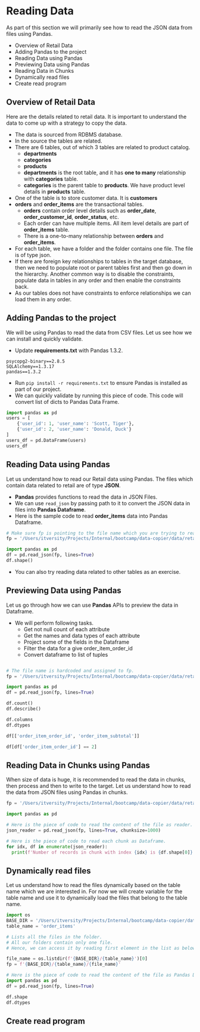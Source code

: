 # Reading Data
As part of this section we will primarily see how to read the JSON data from files using Pandas.

* Overview of Retail Data
* Adding Pandas to the project
* Reading Data using Pandas
* Previewing Data using Pandas
* Reading Data in Chunks
* Dynamically read files
* Create read program

## Overview of Retail Data
Here are the details related to retail data. It is important to understand the data to come up with a strategy to copy the data.
* The data is sourced from RDBMS database.
* In the source the tables are related.
* There are 6 tables, out of which 3 tables are related to product catalog.
  * **departments**
  * **categories**
  * **products**
  * **departments** is the root table, and it has **one to many** relationship with **categories** table.
  * **categories** is the parent table to **products**. We have product level details in **products** table. 
* One of the table is to store customer data. It is **customers**
* **orders** and **order_items** are the transactional tables.
  * **orders** contain order level details such as **order_date**, **order_customer_id**, **order_status**, etc.
  * Each order can have multiple items. All item level details are part of **order_items** table.
  * There is a one-to-many relationship between **orders** and **order_items**.
* For each table, we have a folder and the folder contains one file. The file is of type json.
* If there are foreign key relationships to tables in the target database, then we need to populate root or parent tables first and then go down in the hierarchy. Another common way is to disable the constraints, populate data in tables in any order and then enable the constraints back.
* As our tables does not have constraints to enforce relationships we can load them in any order.

## Adding Pandas to the project
We will be using Pandas to read the data from CSV files. Let us see how we can install and quickly validate.
* Update **requirements.txt** with Pandas 1.3.2.
```
psycopg2-binary==2.8.5
SQLAlchemy==1.3.17
pandas==1.3.2
```
* Run `pip install -r requirements.txt` to ensure Pandas is installed as part of our project.
* We can quickly validate by running this piece of code. This code will convert list of dicts to Pandas Data Frame.

```python
import pandas as pd
users = [
    {'user_id': 1, 'user_name': 'Scott, Tiger'},
    {'user_id': 2, 'user_name': 'Donald, Duck'}
]
users_df = pd.DataFrame(users)
users_df
```

## Reading Data using Pandas
Let us understand how to read our Retail data using Pandas. The files which contain data related to retail are of type **JSON**.
* **Pandas** provides functions to read the data in JSON Files.
* We can use `read_json` by passing path to it to convert the JSON data in files into **Pandas Dataframe**.
* Here is the sample code to read **order_items** data into Pandas Dataframe.

```python
# Make sure fp is pointing to the file name which you are trying to read
fp = '/Users/itversity/Projects/Internal/bootcamp/data-copier/data/retail_db_json/order_items/part-r-00000-6b83977e-3f20-404b-9b5f-29376ab1419e'

import pandas as pd
df = pd.read_json(fp, lines=True)
df.shape()
```
* You can also try reading data related to other tables as an exercise.

## Previewing Data using Pandas
Let us go through how we can use **Pandas** APIs to preview the data in Dataframe.
* We will perform following tasks.
  * Get not null count of each attribute
  * Get the names and data types of each attribute
  * Project some of the fields in the Dataframe
  * Filter the data for a give order_item_order_id
  * Convert dataframe to list of tuples

```python

# The file name is hardcoded and assigned to fp.
fp = '/Users/itversity/Projects/Internal/bootcamp/data-copier/data/retail_db_json/order_items/part-r-00000-6b83977e-3f20-404b-9b5f-29376ab1419e'

import pandas as pd
df = pd.read_json(fp, lines=True)

df.count()
df.describe()

df.columns
df.dtypes

df[['order_item_order_id', 'order_item_subtotal']]

df[df['order_item_order_id'] == 2]


```

## Reading Data in Chunks using Pandas
When size of data is huge, it is recommended to read the data in chunks, then process and then to write to the target. Let us understand how to read the data from JSON files using Pandas in chunks.

```python
fp = '/Users/itversity/Projects/Internal/bootcamp/data-copier/data/retail_db_json/order_items/part-r-00000-6b83977e-3f20-404b-9b5f-29376ab1419e'

import pandas as pd

# Here is the piece of code to read the content of the file as reader.
json_reader = pd.read_json(fp, lines=True, chunksize=1000)

# Here is the piece of code to read each chunk as Dataframe.
for idx, df in enumerate(json_reader):
  print(f'Number of records in chunk with index {idx} is {df.shape[0]}')
```

## Dynamically read files
Let us understand how to read the files dynamically based on the table name which we are interested in. For now we will create variable for the table name and use it to dynamically load the files that belong to the table name.

```python
import os
BASE_DIR = '/Users/itversity/Projects/Internal/bootcamp/data-copier/data/retail_db_json'
table_name = 'order_items'

# Lists all the files in the folder. 
# All our folders contain only one file.
# Hence, we can access it by reading first element in the list as below.

file_name = os.listdir(f'{BASE_DIR}/{table_name}')[0]
fp = f'{BASE_DIR}/{table_name}/{file_name}'

# Here is the piece of code to read the content of the file as Pandas Dataframe.
import pandas as pd
df = pd.read_json(fp, lines=True)

df.shape
df.dtypes
```

## Create read program

```python

```
